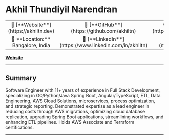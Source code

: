 # Akhil Thundiyil Narendran
<table>
   <tr>
      <td align="center">👤 [**Website**](https://akhiltn.dev)</td>
      <td align="center">🐙 [**GitHub**](https://github.com/akhiltn)</td>
      <td align="center">📞 [(+91) 78292 11234](https://wa.me/917829211234)</td>
   </tr>
   <tr>
      <td align="center">📍 **Location:** Bangalore, India</td>
      <td align="center">🔗 [**LinkedIn**](https://www.linkedin.com/in/akhiltn)</td>
      <td align="center">📧 [**Email**](mailto:tnakhil@gmail.com)</td>
   </tr>
</table>

[**Website**](https://akhiltn.dev)

---
## Summary
Software Engineer with 11+ years of experience in Full Stack Development, specializing in GO/Python/Java Spring Boot, Angular/TypeScript, ETL, Data Engineering, AWS Cloud Solutions, microservices, process optimization, and strategic reporting. Demonstrated expertise as a lead engineer in reducing costs through AWS migrations, optimizing cloud database replication, upgrading Spring Boot applications, streamlining workflows, and enhancing ETL pipelines. Holds AWS Associate and Terraform certifications.

---

